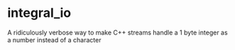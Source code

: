 # integral_io
A ridiculously verbose way to make C++ streams handle a 1 byte integer as a number instead of a character
